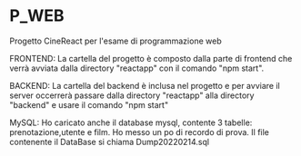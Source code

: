 # P_WEB
Progetto CineReact per l'esame di programmazione web


FRONTEND:
La cartella del progetto è composto dalla parte di frontend che verrà avviata dalla directory "reactapp" con il comando "npm start".

BACKEND:
La cartella del backend è inclusa nel progetto e per avviare il server occerrerà passare dalla directory "reactapp" alla directory "backend" e usare il comando "npm start"

MySQL:
Ho caricato anche il database mysql, contente 3 tabelle: prenotazione,utente e film. Ho messo un po di recordo di prova. Il file contenente il DataBase si chiama Dump20220214.sql




